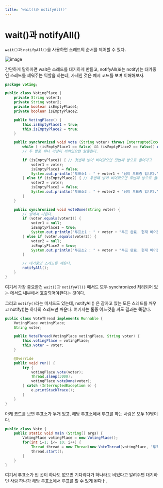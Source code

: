 ```yaml
---
title: 'wait()과 notifyAll()'
---
```

# wait()과 notifyAll()

`wait()`과 `notifyAll()`을 사용하면 스레드의 순서를 제어할 수 있다.

![image](https://user-images.githubusercontent.com/81006587/234431001-e64a2240-ffcd-4363-bee0-dab7e8c0d4a5.png)


간단하게 말하자면 wait은 스레드를 대기하게 만들고, notifyAll(또는 notify)는 대기중인 스레드를 꺠워주는 역할을 하는데, 자세한 것은 예시 코드를 보며 이해해보자.

```java
package voting;

public class VotingPlace {
    private String voter1;
    private String voter2;
    private boolean isEmptyPlace1;
    private boolean isEmptyPlace2;

    public VotingPlace() {
        this.isEmptyPlace1 = true;
        this.isEmptyPlace2 = true;
    }

    public synchronized void vote (String voter) throws InterruptedException {
        while ( (isEmptyPlace1 == false) && (isEmptyPlace2 == false)) wait(); // 두 방이 모두 꽉차있다면 기다린다.
        // 두 방중 하나 이상이 비어있으면 탈출한다.

        if (isEmptyPlace1) { // 첫번쨰 방이 비어있으면 첫번쨰 방으로 들어가고
            voter1 = voter;
            isEmptyPlace1 = false;
            System.out.println("투표소1 : " + voter1 + "님이 투표중 입니다.");
        } else if (isEmptyPlace2) { // 두번쨰 방이 비어있으면 두번쨰 방으로 들어간다.
            voter2 = voter;
            isEmptyPlace2 = false;
            System.out.println("투표소2 : " + voter2 + "님이 투표중 입니다.");
        }
    }

    public synchronized void voteDone(String voter) {
        // 방에서 나온다.
        if (voter.equals(voter1)) { 
            voter1 = null;
            isEmptyPlace1 = true;
            System.out.println("투표소1 : " + voter + "투표 완료. 현재 비어있음");
        } else if (voter.equals(voter2)) {
            voter2 = null;
            isEmptyPlace2 = true;
            System.out.println("투표소2 : " + voter + "투표 완료. 현재 비어있음");
        }

        // 대기중인 스레드를 깨운다.
        notifyAll();
    }
}
```

여기서 가장 중요한건 `wait()`과 `notifyAll()` 메서드 모두 synchronized 처리되어 있는 메서드 내부에서 호출되어야한다는 것이다.

그리고 `notify()`라는 메서드도 있는데, notifyAll() 은 잠자고 있는 모든 스레드를 깨우고 notify()는 하나의 스레드만 깨운다. 여기서는 둘중 어느것을 써도 결과는 똑같다.

```java
public class VoteThread implements Runnable {
    VotingPlace votingPlace;
    String voter;

    public VoteThread(VotingPlace votingPlace, String voter) {
        this.votingPlace = votingPlace;
        this.voter = voter;
    }

    @Override
    public void run() {
        try {
            votingPlace.vote(voter);
            Thread.sleep(3000);
            votingPlace.voteDone(voter);
        } catch (InterruptedException e) {
            e.printStackTrace();
        }
    }
}
```

아래 코드를 보면 투표소가 두개 있고, 해당 투표소에서 투표를 하는 사람은 모두 10명이다.

```java
public class Vote {
    public static void main (String[] args) {
        VotingPlace votingPlace = new VotingPlace();
        for(int i=1; i<= 10; i++) {
            Thread thread = new Thread(new VoteThread(votingPlace, "투표자"+i));
            thread.start();
        }
    }
}
```

여기서 투표소가 빈 곳이 하나도 없으면 기다리다가 하나라도 비었다고 알려주면 대기하던 사람 하나가 해당 투표소에서 투표를 할 수 있게 된다ㅏ.